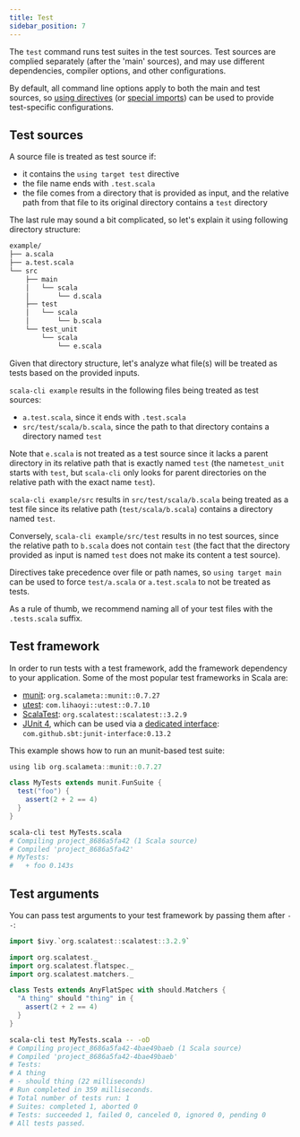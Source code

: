 ```yaml
---
title: Test
sidebar_position: 7
---
```


The `test` command runs test suites in the test sources.
Test sources are complied separately (after the 'main' sources), and may use different dependencies, compiler options, and other configurations.

By default, all command line options apply to both the main and test sources, so [using directives](http://localhost:3000/docs/guides/using-directives) (or [special imports](../guides/configuration#special-imports)) can be used to provide test-specific configurations.

## Test sources

A source file is treated as test source if:

 - it contains the `using target test` directive
 - the file name ends with `.test.scala`
 - the file comes from a directory that is provided as input, and the relative path from that file to its original directory contains a `test` directory

The last rule may sound a bit complicated, so let's explain it using following directory structure:

```bash ignore
example/
├── a.scala
├── a.test.scala
└── src
    ├── main
    │   └── scala
    │       └── d.scala
    ├── test
    │   └── scala
    │       └── b.scala
    └── test_unit
        └── scala
            └── e.scala
```

Given that directory structure, let's analyze what file(s) will be treated as tests based on the provided inputs.

`scala-cli example` results in the following files being treated as test sources:

- `a.test.scala`, since it ends with `.test.scala`
- `src/test/scala/b.scala`, since the path to that directory contains a directory named `test`

Note that `e.scala` is not treated as a test source since it lacks a parent directory in its relative path that is exactly named `test` (the name`test_unit` starts with `test`, but `scala-cli` only looks for parent directories on the relative path with the exact name `test`).

`scala-cli example/src` results in `src/test/scala/b.scala` being treated as a test file since its relative path (`test/scala/b.scala`) contains a directory named `test`.

Conversely, `scala-cli example/src/test` results in no test sources, since the relative path to `b.scala` does not contain `test` (the fact that the directory provided as input is named `test` does not make its content a test source).

Directives take precedence over file or path names, so `using target main` can be used to force `test/a.scala` or `a.test.scala` to not be treated as tests.

As a rule of thumb, we recommend naming all of your test files with the `.tests.scala` suffix.

## Test framework

In order to run tests with a test framework, add the framework dependency to your application.
Some of the most popular test frameworks in Scala are:
- [munit](https://scalameta.org/munit): `org.scalameta::munit::0.7.27`
- [utest](https://github.com/com-lihaoyi/utest): `com.lihaoyi::utest::0.7.10`
- [ScalaTest](https://www.scalatest.org): `org.scalatest::scalatest::3.2.9`
- [JUnit 4](https://junit.org/junit4), which can be used via a [dedicated interface](https://github.com/sbt/junit-interface): `com.github.sbt:junit-interface:0.13.2`

This example shows how to run an munit-based test suite:

```scala title=MyTests.scala
using lib org.scalameta::munit::0.7.27

class MyTests extends munit.FunSuite {
  test("foo") {
    assert(2 + 2 == 4)
  }
}
```

```bash
scala-cli test MyTests.scala
# Compiling project_8686a5fa42 (1 Scala source)
# Compiled 'project_8686a5fa42'
# MyTests:
#   + foo 0.143s
```

<!-- Expected:
MyTests
foo
-->

## Test arguments

You can pass test arguments to your test framework by passing them after `--`:

```scala title=MyTests.scala
import $ivy.`org.scalatest::scalatest::3.2.9`

import org.scalatest._
import org.scalatest.flatspec._
import org.scalatest.matchers._

class Tests extends AnyFlatSpec with should.Matchers {
  "A thing" should "thing" in {
    assert(2 + 2 == 4)
  }
}
```

```bash
scala-cli test MyTests.scala -- -oD
# Compiling project_8686a5fa42-4bae49baeb (1 Scala source)
# Compiled 'project_8686a5fa42-4bae49baeb'
# Tests:
# A thing
# - should thing (22 milliseconds)
# Run completed in 359 milliseconds.
# Total number of tests run: 1
# Suites: completed 1, aborted 0
# Tests: succeeded 1, failed 0, canceled 0, ignored 0, pending 0
# All tests passed.
```

<!-- Expected:
Tests:
A thing
should thing
All tests passed.
-->